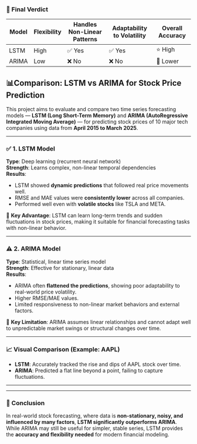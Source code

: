 ### 🏁 Final Verdict

| Model  | Flexibility | Handles Non-Linear Patterns | Adaptability to Volatility | Overall Accuracy |
|--------|-------------|-----------------------------|-----------------------------|------------------|
| LSTM   | High        | ✅ Yes                      | ✅ Yes                      | ⭐ High          |
| ARIMA  | Low         | ❌ No                       | ❌ No                       | 🚫 Lower        |




## 📊Comparison: LSTM vs ARIMA for Stock Price Prediction

This project aims to evaluate and compare two time series forecasting models — **LSTM (Long Short-Term Memory)** and **ARIMA (AutoRegressive Integrated Moving Average)** — for predicting stock prices of 10 major tech companies using data from **April 2015 to March 2025**.

---

### ✅ 1. LSTM Model

**Type**: Deep learning (recurrent neural network)  
**Strength**: Learns complex, non-linear temporal dependencies  
**Results**:  
- LSTM showed **dynamic predictions** that followed real price movements well.
- RMSE and MAE values were **consistently lower** across all companies.
- Performed well even with **volatile stocks** like TSLA and META.

📌 **Key Advantage**: LSTM can learn long-term trends and sudden fluctuations in stock prices, making it suitable for financial forecasting tasks with non-linear behavior.

---

### ⚠️ 2. ARIMA Model

**Type**: Statistical, linear time series model  
**Strength**: Effective for stationary, linear data  
**Results**:  
- ARIMA often **flattened the predictions**, showing poor adaptability to real-world price volatility.
- Higher RMSE/MAE values.
- Limited responsiveness to non-linear market behaviors and external factors.

📌 **Key Limitation**: ARIMA assumes linear relationships and cannot adapt well to unpredictable market swings or structural changes over time.

---

### 📈 Visual Comparison (Example: AAPL)
- **LSTM**: Accurately tracked the rise and dips of AAPL stock over time.
- **ARIMA**: Predicted a flat line beyond a point, failing to capture fluctuations.

---

 
---

### 🔮 Conclusion

In real-world stock forecasting, where data is **non-stationary, noisy, and influenced by many factors**, **LSTM significantly outperforms ARIMA**. While ARIMA may still be useful for simpler, stable series, LSTM provides the **accuracy and flexibility needed** for modern financial modeling.
